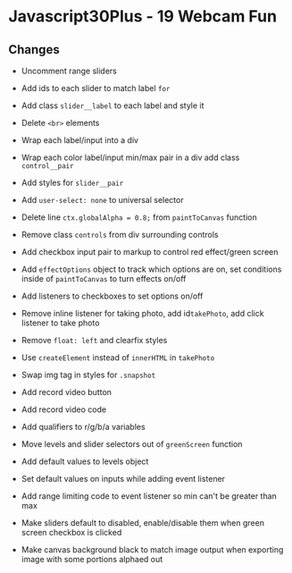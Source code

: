 # Javascript30Plus - 19 Webcam Fun

## Changes

- Uncomment range sliders

- Add ids to each slider to match label `for`

- Add class `slider__label` to each label and style it

- Delete `<br>` elements

- Wrap each label/input into a div

- Wrap each color label/input min/max pair in a div add class `control__pair`

- Add styles for `slider__pair`

- Add `user-select: none` to universal selector

- Delete line `ctx.globalAlpha = 0.8;` from `paintToCanvas` function

- Remove class `controls` from div surrounding controls

- Add checkbox input pair to markup to control red effect/green screen

- Add `effectOptions` object to track which options are on, set conditions inside of
`paintToCanvas` to turn effects on/off

- Add listeners to checkboxes to set options on/off

- Remove inline listener for taking photo, add id`takePhoto`, add click listener to take photo

- Remove `float: left` and clearfix styles

- Use `createElement` instead of `innerHTML` in `takePhoto`

- Swap img tag in styles for `.snapshot`

- Add record video button

- Add record video code

- Add qualifiers to r/g/b/a variables

- Move levels and slider selectors out of `greenScreen` function

- Add default values to levels object

- Set default values on inputs while adding event listener

- Add range limiting code to event listener so min can't be greater than max

- Make sliders default to disabled, enable/disable them when green screen checkbox is clicked

- Make canvas background black to match image output when exporting image with some portions alphaed out

